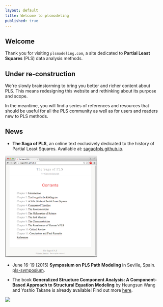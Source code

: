 ```yaml
---
layout: default
title: Welcome to plsmodeling
published: true
---
```


## Welcome ##
Thank you for visiting `plsmodeling.com`, a site dedicated to **Partial Least Squares** 
(PLS) data analysis methods. 


## Under re-construction ##
We're slowly brainstorming to bring you better and richer content about PLS. 
This means redesigning this website and rethinking about its purpose and scope. 

In the meantime, you will find a series of references and resources that 
should be useful for all the PLS community as well as for users and readers new 
to PLS methods.


## News ##

- **The Saga of PLS**, an online text exclusively dedicated to the history of Partial Least Squares. Available at: [sagaofpls.github.io](http://sagaofpls.github.io).

<a href="http://sagaofpls.github.io/" target="_blank">
<img src="images/sagaofpls.png" width="300px">
</a>

- June 16-19 (2015) **Symposium on PLS Path Modeling** in Seville, Spain.
  [pls-symposium](http://www.pls2015.org/).

- The book **Generalized Structure Component Analysis: 
A Component-Based Approach to Structural Equation Modeling** by Heungsun Wang and Yoshio Takane 
is already available! Find out more [here](http://www.crcpress.com/product/isbn/9781466592940).

<a href="http://www.crcpress.com/product/isbn/9781466592940" target="_blank">
<img src="http://images.tandf.co.uk/common/jackets/amazon/978146659/9781466592940.jpg" width="200px">
</a>






